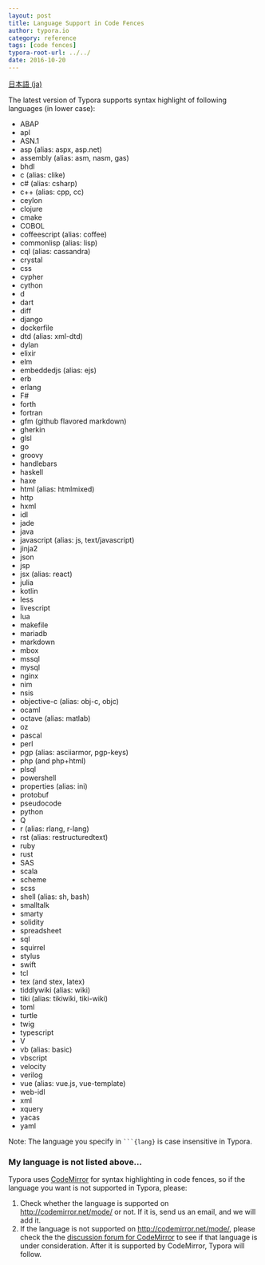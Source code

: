 ```yaml
---
layout: post
title: Language Support in Code Fences
author: typora.io
category: reference
tags: [code fences]
typora-root-url: ../../
date: 2016-10-20
---
```


[日本語 (ja)](/ja/Code-Fences-Language-Support/)

The latest version of Typora supports syntax highlight of following languages (in lower case):

- ABAP
- apl
- ASN.1
- asp (alias: aspx, asp.net)
- assembly (alias: asm, nasm, gas)
- bhdl
- c (alias: clike)
- c# (alias: csharp)
- c++ (alias: cpp, cc)
- ceylon
- clojure
- cmake
- COBOL
- coffeescript (alias: coffee)
- commonlisp (alias: lisp)
- cql (alias: cassandra)
- crystal
- css
- cypher
- cython
- d
- dart
- diff
- django
- dockerfile
- dtd (alias: xml-dtd)
- dylan
- elixir
- elm
- embeddedjs (alias: ejs)
- erb
- erlang
- F#
- forth
- fortran
- gfm (github flavored markdown)
- gherkin
- glsl
- go
- groovy
- handlebars
- haskell
- haxe
- html (alias: htmlmixed)
- http
- hxml
- idl
- jade
- java
- javascript (alias: js, text/javascript)
- jinja2
- json
- jsp
- jsx (alias: react)
- julia
- kotlin
- less
- livescript
- lua
- makefile
- mariadb
- markdown
- mbox
- mssql
- mysql
- nginx
- nim
- nsis
- objective-c (alias: obj-c, objc)
- ocaml
- octave (alias: matlab)
- oz
- pascal
- perl
- pgp (alias: asciiarmor, pgp-keys)
- php (and php+html)
- plsql
- powershell
- properties (alias: ini)
- protobuf
- pseudocode
- python
- Q
- r (alias: rlang, r-lang)
- rst (alias: restructuredtext)
- ruby
- rust
- SAS
- scala
- scheme
- scss
- shell (alias: sh, bash)
- smalltalk
- smarty
- solidity
- spreadsheet
- sql
- squirrel
- stylus
- swift
- tcl
- tex (and stex, latex)
- tiddlywiki (alias: wiki)
- tiki (alias: tikiwiki, tiki-wiki)
- toml
- turtle
- twig
- typescript
- V
- vb (alias: basic)
- vbscript
- velocity
- verilog
- vue (alias: vue.js, vue-template)
- web-idl
- xml
- xquery
- yacas
- yaml

Note: The language you specify in <code>```{lang}</code> is case insensitive in Typora.

### My language is not listed above...

Typora uses [CodeMirror](http://codemirror.net/) for syntax highlighting in code fences, so if the language you want is not supported in Typora, please:

1. Check whether the language is supported on <http://codemirror.net/mode/> or not. If it is, send us an email, and we will add  it.
2. If the language is not supported on <http://codemirror.net/mode/>, please check the the [discussion forum for CodeMirror](https://discuss.codemirror.net/) to see if that language is under consideration. After it is supported by CodeMirror, Typora will follow.
